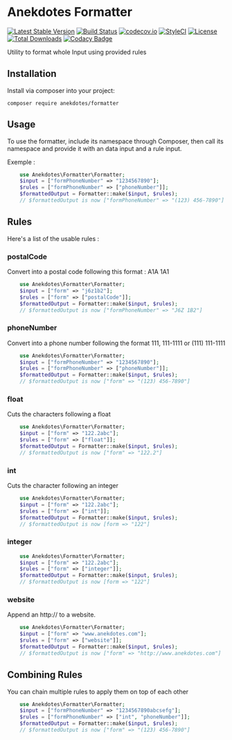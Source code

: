 # Anekdotes Formatter

[![Latest Stable Version](https://poser.pugx.org/anekdotes/formatter/v/stable)](https://packagist.org/packages/anekdotes/formatter)
[![Build Status](https://travis-ci.org/anekdotes/formatter.svg?branch=master)](https://travis-ci.org/anekdotes/formatter)
[![codecov.io](https://codecov.io/gh/anekdotes/formatter/coverage.svg)](https://codecov.io/gh/anekdotes/formatter?branch=master)
[![StyleCI](https://styleci.io/repos/63600389/shield?style=flat)](https://styleci.io/repos/63600389)
[![License](https://poser.pugx.org/anekdotes/formatter/license)](https://packagist.org/packages/anekdotes/formatter)
[![Total Downloads](https://poser.pugx.org/anekdotes/formatter/downloads)](https://packagist.org/packages/anekdotes/formatter)
[![Codacy Badge](https://api.codacy.com/project/badge/Grade/50134febcefe4cc78daf07ca45969728)](https://www.codacy.com/app/Grasseh/formatter?utm_source=github.com&amp;utm_medium=referral&amp;utm_content=anekdotes/formatter&amp;utm_campaign=Badge_Grade)

Utility to format whole Input using provided rules

## Installation

Install via composer into your project:

    composer require anekdotes/formatter

## Usage

To use the formatter, include its namespace through Composer, then call its namespace and provide it with an data input and a rule input.

Exemple :

```php
    use Anekdotes\Formatter\Formatter;
    $input = ["formPhoneNumber" => "1234567890"];
    $rules = ["formPhoneNumber" => ["phoneNumber"]];
    $formattedOutput = Formatter::make($input, $rules);
    // $formattedOutput is now ["formPhoneNumber" => "(123) 456-7890"]

```

## Rules

  Here's a list of the usable rules : 

### postalCode

Convert into a postal code following this format : A1A 1A1

```php
    use Anekdotes\Formatter\Formatter;
    $input = ["form" => "j6z1b2"];
    $rules = ["form" => ["postalCode"]];
    $formattedOutput = Formatter::make($input, $rules);
    // $formattedOutput is now ["formPhoneNumber" => "J6Z 1B2"]
```

### phoneNumber

Convert into a phone number following the format 111, 111-1111 or (111) 111-1111
```php
    use Anekdotes\Formatter\Formatter;
    $input = ["formPhoneNumber" => "1234567890"];
    $rules = ["formPhoneNumber" => ["phoneNumber"]];
    $formattedOutput = Formatter::make($input, $rules);
    // $formattedOutput is now ["form" => "(123) 456-7890"]
```

### float
Cuts the characters following a float

```php
    use Anekdotes\Formatter\Formatter;
    $input = ["form" => "122.2abc"];
    $rules = ["form" => ["float"]];
    $formattedOutput = Formatter::make($input, $rules);
    // $formattedOutput is now ["form" => "122.2"]
```

### int
Cuts the character following an integer
```php
    use Anekdotes\Formatter\Formatter;
    $input = ["form" => "122.2abc"];
    $rules = ["form" => ["int"]];
    $formattedOutput = Formatter::make($input, $rules);
    // $formattedOutput is now [form => "122"]
```

### integer
```php
    use Anekdotes\Formatter\Formatter;
    $input = ["form" => "122.2abc"];
    $rules = ["form" => ["integer"]];
    $formattedOutput = Formatter::make($input, $rules);
    // $formattedOutput is now [form => "122"]
```

### website
Append an http:// to a website.
```php
    use Anekdotes\Formatter\Formatter;
    $input = ["form" => "www.anekdotes.com"];
    $rules = ["form" => ["website"]];
    $formattedOutput = Formatter::make($input, $rules);
    // $formattedOutput is now ["form" => "http://www.anekdotes.com"]
```

## Combining Rules

You can chain multiple rules to apply them on top of each other
```php
    use Anekdotes\Formatter\Formatter;
    $input = ["formPhoneNumber" => "1234567890abcsefg"];
    $rules = ["formPhoneNumber" => ["int", "phoneNumber"]];
    $formattedOutput = Formatter::make($input, $rules);
    // $formattedOutput is now ["form" => "(123) 456-7890"]

```
